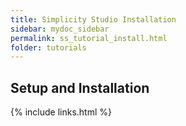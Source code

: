 ```yaml
---
title: Simplicity Studio Installation
sidebar: mydoc_sidebar
permalink: ss_tutorial_install.html
folder: tutorials
---
```


## Setup and Installation

{% include links.html %}